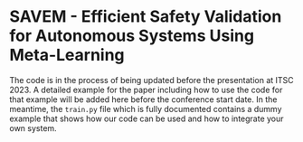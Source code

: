 # SAVEM - Efficient Safety Validation for Autonomous Systems Using Meta-Learning
The code is in the process of being updated before the presentation at ITSC 2023. A detailed example for the paper including how to use the code for that example will be added here before the conference start date. In the meantime, the `train.py` file which is fully documented contains a dummy example that shows how our code can be used and how to integrate your own system.
